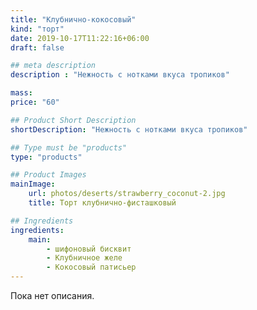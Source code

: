 ```yaml
---
title: "Клубнично-кокосовый"
kind: "торт"
date: 2019-10-17T11:22:16+06:00
draft: false

## meta description
description : "Нежность с нотками вкуса тропиков"

mass:
price: "60"

## Product Short Description
shortDescription: "Нежность с нотками вкуса тропиков"

## Type must be "products"
type: "products"

## Product Images
mainImage:
    url: photos/deserts/strawberry_coconut-2.jpg
    title: Торт клубнично-фисташковый

## Ingredients
ingredients:
    main:
        - шифоновый бисквит
        - Клубничное желе
        - Кокосовый патисьер
---
```


Пока нет описания.
